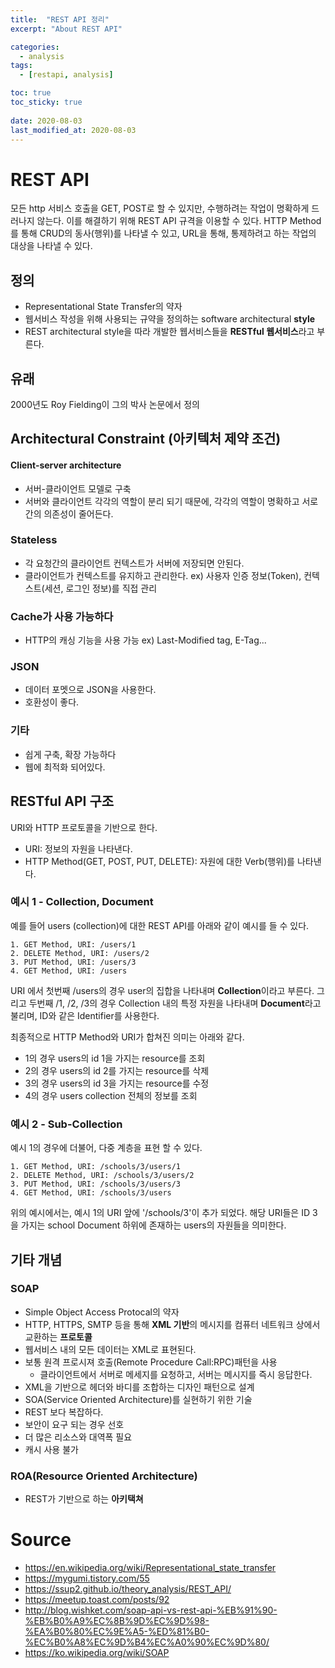 ```yaml
---
title:  "REST API 정리"
excerpt: "About REST API"

categories:
  - analysis
tags:
  - [restapi, analysis]

toc: true
toc_sticky: true
 
date: 2020-08-03
last_modified_at: 2020-08-03
---
```

# REST API
모든 http 서비스 호출을 GET, POST로 할 수 있지만, 수행하려는 작업이 명확하게 드러나지 않는다. 이를 해결하기 위해 REST API 규격을 이용할 수 있다. HTTP Method를 통해 CRUD의 동사(행위)를 나타낼 수 있고, URL을 통해, 통제하려고 하는 작업의 대상을 나타낼 수 있다.

## 정의
- Representational State Transfer의 약자
- 웹서비스 작성을 위해 사용되는 규약을 정의하는 software architectural **style**
- REST architectural style을 따라 개발한 웹서비스들을 **RESTful 웹서비스**라고 부른다.

## 유래
2000년도 Roy Fielding이 그의 박사 논문에서 정의


## Architectural Constraint (아키텍처 제약 조건)
#### Client-server architecture
- 서버-클라이언트 모델로 구축
- 서버와 클라이언트 각각의 역할이 분리 되기 때문에, 각각의 역할이 명확하고 서로간의 의존성이 줄어든다.

### Stateless
- 각 요청간의 클라이언트 컨텍스트가 서버에 저장되면 안된다.
- 클라이언트가 컨텍스트를 유지하고 관리한다. ex) 사용자 인증 정보(Token), 컨텍스트(세션, 로그인 정보)를 직접 관리

### Cache가 사용 가능하다
- HTTP의 캐싱 기능을 사용 가능 ex) Last-Modified tag, E-Tag...

### JSON
- 데이터 포멧으로 JSON을 사용한다.
- 호환성이 좋다.

### 기타
- 쉽게 구축, 확장 가능하다
- 웹에 최적화 되어있다.


## RESTful API 구조
URI와 HTTP 프로토콜을 기반으로 한다.
- URI: 정보의 자원을 나타낸다.
- HTTP Method(GET, POST, PUT, DELETE): 자원에 대한 Verb(행위)를 나타낸다.

### 예시 1 - Collection, Document
예를 들어 users (collection)에 대한 REST API를 아래와 같이 예시를 들 수 있다.
```
1. GET Method, URI: /users/1
2. DELETE Method, URI: /users/2
3. PUT Method, URI: /users/3
4. GET Method, URI: /users
```
URI 에서 첫번째 /users의 경우 user의 집합을 나타내며 **Collection**이라고 부른다. 그리고 두번째 /1, /2, /3의 경우 Collection 내의 특정 자원을 나타내며 **Document**라고 불리며, ID와 같은 Identifier를 사용한다.

최종적으로 HTTP Method와 URI가 합쳐진 의미는 아래와 같다.
- 1의 경우 users의 id 1을 가지는 resource를 조회
- 2의 경우 users의 id 2를 가지는 resource를 삭제
- 3의 경우 users의 id 3을 가지는 resource를 수정
- 4의 경우 users collection 전체의 정보를 조회

### 예시 2 - Sub-Collection
예시 1의 경우에 더불어, 다중 계층을 표현 할 수 있다.
```
1. GET Method, URI: /schools/3/users/1
2. DELETE Method, URI: /schools/3/users/2
3. PUT Method, URI: /schools/3/users/3
4. GET Method, URI: /schools/3/users
```
위의 예시에서는, 예시 1의 URI 앞에 '/schools/3'이 추가 되었다.
해당 URI들은 ID 3을 가지는 school Document 하위에 존재하는 users의 자원들을 의미한다.

## 기타 개념
### SOAP
- Simple Object Access Protocal의 약자
- HTTP, HTTPS, SMTP 등을 통해 **XML 기반**의 메시지를 컴퓨터 네트워크 상에서 교환하는 **프로토콜**
- 웹서비스 내의 모든 데이터는 XML로 표현된다.
- 보통 원격 프로시져 호출(Remote Procedure Call:RPC)패턴을 사용
    - 클라이언트에서 서버로 메세지를 요청하고, 서버는 메시지를 즉시 응답한다.
- XML을 기반으로 헤더와 바디를 조합하는 디자인 패턴으로 설계
- SOA(Service Oriented Architecture)를 실현하기 위한 기술
- REST 보다 복잡하다.
- 보안이 요구 되는 경우 선호
- 더 많은 리소스와 대역폭 필요
- 캐시 사용 불가


### ROA(Resource Oriented Architecture)
- REST가 기반으로 하는 **아키택쳐**


# Source
- https://en.wikipedia.org/wiki/Representational_state_transfer
- https://mygumi.tistory.com/55
- https://ssup2.github.io/theory_analysis/REST_API/
- https://meetup.toast.com/posts/92
- http://blog.wishket.com/soap-api-vs-rest-api-%EB%91%90-%EB%B0%A9%EC%8B%9D%EC%9D%98-%EA%B0%80%EC%9E%A5-%ED%81%B0-%EC%B0%A8%EC%9D%B4%EC%A0%90%EC%9D%80/
- https://ko.wikipedia.org/wiki/SOAP